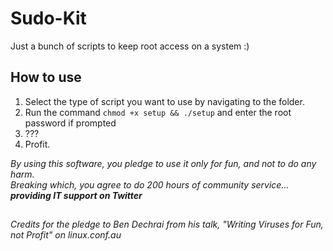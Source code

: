 # Sudo-Kit

Just a bunch of scripts to keep root access on a system :)

## How to use
1. Select the type of script you want to use by navigating to the folder.
2. Run the command `chmod +x setup && ./setup` and enter the root password if prompted
3. ???
4. Profit.

_By using this software, you pledge to use it only for fun, and not to do any harm.  
Breaking which, you agree to do 200 hours of community service...  
**providing IT support on Twitter**_

##   
_Credits for the pledge to Ben Dechrai from his talk, "Writing Viruses for Fun, not Profit" on linux.conf.au_

